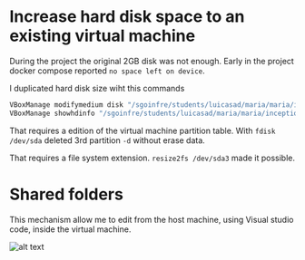
# Increase hard disk space to an existing virtual machine
 
During the project the original 2GB disk was not enough. Early in the project docker compose reported `no space left on device`.

I duplicated hard disk size wiht this commands

```bash
VBoxManage modifymedium disk "/sgoinfre/students/luicasad/maria/maria/inception Clone.vdi" --resize 4096
VBoxManage showhdinfo "/sgoinfre/students/luicasad/maria/maria/inception Clone.vdi"
```

That requires a edition of the virtual machine partition table. With `fdisk /dev/sda` deleted 3rd partition `-d` without erase data.

That requires a file system extension. `resize2fs /dev/sda3` made it possible.

# Shared folders

This mechanism allow me to edit from the host machine, using Visual studio code, inside the virtual machine.

![alt text](image.png)